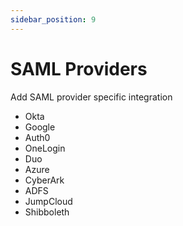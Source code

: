 ```yaml
---
sidebar_position: 9
---
```


# SAML Providers

Add SAML provider specific integration

- Okta
- Google
- Auth0
- OneLogin
- Duo
- Azure
- CyberArk
- ADFS
- JumpCloud
- Shibboleth
